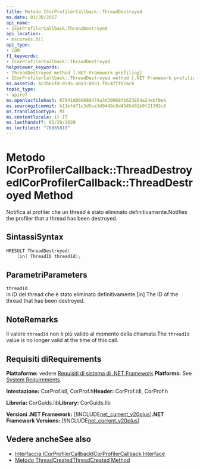```yaml
---
title: Metodo ICorProfilerCallback::ThreadDestroyed
ms.date: 03/30/2017
api_name:
- ICorProfilerCallback.ThreadDestroyed
api_location:
- mscorwks.dll
api_type:
- COM
f1_keywords:
- ICorProfilerCallback::ThreadDestroyed
helpviewer_keywords:
- ThreadDestroyed method [.NET Framework profiling]
- ICorProfilerCallback::ThreadDestroyed method [.NET Framework profiling]
ms.assetid: 4c2b66fd-0595-40a3-8931-f9c4fff97ac8
topic_type:
- apiref
ms.openlocfilehash: 07041d06668d474a3d30968fb623854a24ebf0eb
ms.sourcegitcommit: b11efd71c3d5ce3d9449c8d4345481b9f21392c6
ms.translationtype: MT
ms.contentlocale: it-IT
ms.lasthandoff: 01/29/2020
ms.locfileid: "76865818"
---
```

# <a name="icorprofilercallbackthreaddestroyed-method"></a><span data-ttu-id="00dd2-102">Metodo ICorProfilerCallback::ThreadDestroyed</span><span class="sxs-lookup"><span data-stu-id="00dd2-102">ICorProfilerCallback::ThreadDestroyed Method</span></span>
<span data-ttu-id="00dd2-103">Notifica al profiler che un thread è stato eliminato definitivamente.</span><span class="sxs-lookup"><span data-stu-id="00dd2-103">Notifies the profiler that a thread has been destroyed.</span></span>  
  
## <a name="syntax"></a><span data-ttu-id="00dd2-104">Sintassi</span><span class="sxs-lookup"><span data-stu-id="00dd2-104">Syntax</span></span>  
  
```cpp  
HRESULT ThreadDestroyed(  
    [in] ThreadID threadId);  
```  
  
## <a name="parameters"></a><span data-ttu-id="00dd2-105">Parametri</span><span class="sxs-lookup"><span data-stu-id="00dd2-105">Parameters</span></span>  
 `threadId`  
 <span data-ttu-id="00dd2-106">in ID del thread che è stato eliminato definitivamente.</span><span class="sxs-lookup"><span data-stu-id="00dd2-106">[in] The ID of the thread that has been destroyed.</span></span>  
  
## <a name="remarks"></a><span data-ttu-id="00dd2-107">Note</span><span class="sxs-lookup"><span data-stu-id="00dd2-107">Remarks</span></span>  
 <span data-ttu-id="00dd2-108">Il valore `threadId` non è più valido al momento della chiamata.</span><span class="sxs-lookup"><span data-stu-id="00dd2-108">The `threadId` value is no longer valid at the time of this call.</span></span>  
  
## <a name="requirements"></a><span data-ttu-id="00dd2-109">Requisiti di</span><span class="sxs-lookup"><span data-stu-id="00dd2-109">Requirements</span></span>  
 <span data-ttu-id="00dd2-110">**Piattaforme:** vedere [Requisiti di sistema di .NET Framework](../../../../docs/framework/get-started/system-requirements.md).</span><span class="sxs-lookup"><span data-stu-id="00dd2-110">**Platforms:** See [System Requirements](../../../../docs/framework/get-started/system-requirements.md).</span></span>  
  
 <span data-ttu-id="00dd2-111">**Intestazione:** CorProf.idl, CorProf.h</span><span class="sxs-lookup"><span data-stu-id="00dd2-111">**Header:** CorProf.idl, CorProf.h</span></span>  
  
 <span data-ttu-id="00dd2-112">**Libreria:** CorGuids.lib</span><span class="sxs-lookup"><span data-stu-id="00dd2-112">**Library:** CorGuids.lib</span></span>  
  
 <span data-ttu-id="00dd2-113">**Versioni .NET Framework:** [!INCLUDE[net_current_v20plus](../../../../includes/net-current-v20plus-md.md)]</span><span class="sxs-lookup"><span data-stu-id="00dd2-113">**.NET Framework Versions:** [!INCLUDE[net_current_v20plus](../../../../includes/net-current-v20plus-md.md)]</span></span>  
  
## <a name="see-also"></a><span data-ttu-id="00dd2-114">Vedere anche</span><span class="sxs-lookup"><span data-stu-id="00dd2-114">See also</span></span>

- [<span data-ttu-id="00dd2-115">Interfaccia ICorProfilerCallback</span><span class="sxs-lookup"><span data-stu-id="00dd2-115">ICorProfilerCallback Interface</span></span>](icorprofilercallback-interface.md)
- [<span data-ttu-id="00dd2-116">Metodo ThreadCreated</span><span class="sxs-lookup"><span data-stu-id="00dd2-116">ThreadCreated Method</span></span>](icorprofilercallback-threadcreated-method.md)
